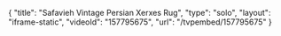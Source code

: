 {
    "title": "Safavieh Vintage Persian Xerxes Rug",
    "type": "solo",
    "layout": "iframe-static",
    "videoId": "157795675",
    "url": "\/tvpembed\/157795675"
}